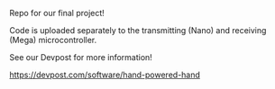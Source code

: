 Repo for our final project!

Code is uploaded separately to the transmitting (Nano) and receiving (Mega) microcontroller.

See our Devpost for more information!

https://devpost.com/software/hand-powered-hand
